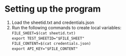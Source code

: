 # Setting up the program 
1. Load the sheetid.txt and credentials.json
2. Run the following commands to create local variables:  
`FILE_SHEET=$(cat sheetid.txt)`  
`export TEST_SHEETID="$FILE_SHEET"`  
`FILE_CONTENT=$(cat credentials.json)`  
`export API_KEY="$FILE_CONTENT"`